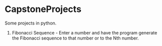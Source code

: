 # CapstoneProjects
Some projects in python.

1. Fibonacci Sequence - Enter a number and have the program generate the Fibonacci sequence to that number or to the Nth number.
